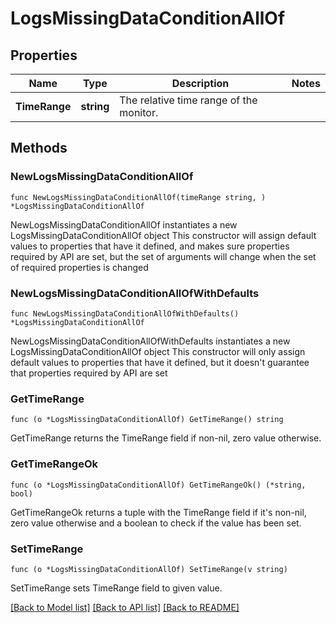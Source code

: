 # LogsMissingDataConditionAllOf

## Properties

Name | Type | Description | Notes
------------ | ------------- | ------------- | -------------
**TimeRange** | **string** | The relative time range of the monitor. | 

## Methods

### NewLogsMissingDataConditionAllOf

`func NewLogsMissingDataConditionAllOf(timeRange string, ) *LogsMissingDataConditionAllOf`

NewLogsMissingDataConditionAllOf instantiates a new LogsMissingDataConditionAllOf object
This constructor will assign default values to properties that have it defined,
and makes sure properties required by API are set, but the set of arguments
will change when the set of required properties is changed

### NewLogsMissingDataConditionAllOfWithDefaults

`func NewLogsMissingDataConditionAllOfWithDefaults() *LogsMissingDataConditionAllOf`

NewLogsMissingDataConditionAllOfWithDefaults instantiates a new LogsMissingDataConditionAllOf object
This constructor will only assign default values to properties that have it defined,
but it doesn't guarantee that properties required by API are set

### GetTimeRange

`func (o *LogsMissingDataConditionAllOf) GetTimeRange() string`

GetTimeRange returns the TimeRange field if non-nil, zero value otherwise.

### GetTimeRangeOk

`func (o *LogsMissingDataConditionAllOf) GetTimeRangeOk() (*string, bool)`

GetTimeRangeOk returns a tuple with the TimeRange field if it's non-nil, zero value otherwise
and a boolean to check if the value has been set.

### SetTimeRange

`func (o *LogsMissingDataConditionAllOf) SetTimeRange(v string)`

SetTimeRange sets TimeRange field to given value.



[[Back to Model list]](../README.md#documentation-for-models) [[Back to API list]](../README.md#documentation-for-api-endpoints) [[Back to README]](../README.md)


